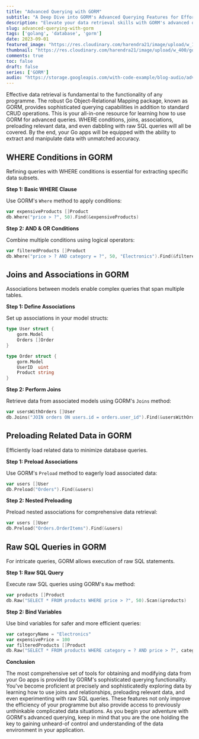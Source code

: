 ```yaml
---
title: "Advanced Querying with GORM"
subtitle: "A Deep Dive into GORM's Advanced Querying Features for Effortless Data Retrieval in Go"
description: "Elevate your data retrieval skills with GORM's advanced querying capabilities. Explore WHERE conditions, joins, preloading, and raw SQL queries for seamless data exploration in your Go projects."
slug: advanced-querying-with-gorm
tags: ['golang', 'database', 'gorm']
date: 2023-09-01
featured_image: "https://res.cloudinary.com/harendra21/image/upload/w_1200/golangwithexample/learn-gorm_yqoeio.png"
thumbnail: "https://res.cloudinary.com/harendra21/image/upload/w_400/golangwithexample/learn-gorm_yqoeio.png"
comments: true
toc: false
draft: false
series: ['GORM']
audio: "https://storage.googleapis.com/with-code-example/blog-audio/advanced-querying-with-gorm.wav"
---
```



Effective data retrieval is fundamental to the functionality of any programme. The robust Go Object-Relational Mapping package, known as GORM, provides sophisticated querying capabilities in addition to standard CRUD operations. This is your all-in-one resource for learning how to use GORM for advanced queries. WHERE conditions, joins, associations, preloading relevant data, and even dabbling with raw SQL queries will all be covered. By the end, your Go apps will be equipped with the ability to extract and manipulate data with unmatched accuracy.

## WHERE Conditions in GORM

Refining queries with WHERE conditions is essential for extracting specific data subsets.

**Step 1: Basic WHERE Clause**

Use GORM's `Where` method to apply conditions:

```go
var expensiveProducts []Product
db.Where("price > ?", 50).Find(&expensiveProducts)
```

**Step 2: AND & OR Conditions**

Combine multiple conditions using logical operators:

```go
var filteredProducts []Product
db.Where("price > ? AND category = ?", 50, "Electronics").Find(&filteredProducts)
```

## Joins and Associations in GORM

Associations between models enable complex queries that span multiple tables.

**Step 1: Define Associations**

Set up associations in your model structs:

```go
type User struct {
    gorm.Model
    Orders []Order
}

type Order struct {
    gorm.Model
    UserID  uint
    Product string
}
```

**Step 2: Perform Joins**

Retrieve data from associated models using GORM's `Joins` method:

```go
var usersWithOrders []User
db.Joins("JOIN orders ON users.id = orders.user_id").Find(&usersWithOrders)
```

## Preloading Related Data in GORM

Efficiently load related data to minimize database queries.

**Step 1: Preload Associations**

Use GORM's `Preload` method to eagerly load associated data:

```go
var users []User
db.Preload("Orders").Find(&users)
```

**Step 2: Nested Preloading**

Preload nested associations for comprehensive data retrieval:

```go
var users []User
db.Preload("Orders.OrderItems").Find(&users)
```

## Raw SQL Queries in GORM

For intricate queries, GORM allows execution of raw SQL statements.

**Step 1: Raw SQL Query**

Execute raw SQL queries using GORM's `Raw` method:

```go
var products []Product
db.Raw("SELECT * FROM products WHERE price > ?", 50).Scan(&products)
```

**Step 2: Bind Variables**

Use bind variables for safer and more efficient queries:

```go
var categoryName = "Electronics"
var expensivePrice = 100
var filteredProducts []Product
db.Raw("SELECT * FROM products WHERE category = ? AND price > ?", categoryName, expensivePrice).Scan(&filteredProducts)
```

**Conclusion**

The most comprehensive set of tools for obtaining and modifying data from your Go apps is provided by GORM's sophisticated querying functionality. You've become proficient at precisely and sophisticatedly exploring data by learning how to use joins and relationships, preloading relevant data, and even experimenting with raw SQL queries. These features not only improve the efficiency of your programme but also provide access to previously unthinkable complicated data situations. As you begin your adventure with GORM's advanced querying, keep in mind that you are the one holding the key to gaining unheard-of control and understanding of the data environment in your application.